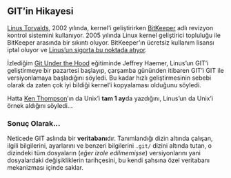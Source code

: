 ## GIT’in Hikayesi

[Linus Torvalds][0], 2002 yılında, kernel’i geliştirirken [BitKeeper][1] adlı
revizyon kontrol sistemini kullanıyor. 2005 yılında Linux kernel geliştirici
topluluğu ile BitKeeper arasında bir sıkıntı oluyor. BitKeeper’ın ücretsiz
kullanım lisansı iptal oluyor ve [Linus’un sigorta bu noktada atıyor][2].

İzlediğim [Git Under the Hood][3] eğitiminde Jeffrey Haemer, Linus’un GIT’i
geliştirmeye bir pazartesi başlayıp, çarşamba gününden itibaren GIT’i GIT ile
versiyonlamaya başladığını söyledi. Bu kadar hızlı geliştirmesinin sebebi olarak da
zaten çok iyi bildiği kernel’i kopyalaması olduğunu söyledi.

Hatta [Ken Thompson][4]’ın da Unix’i **tam 1 ay**da yazdığını, Linus’un da
Unix’i örnek aldığını söyledi...

### Sonuç Olarak...

Neticede GIT aslında bir **veritabanı**dır. Tanımlandığı dizin altında
çalışan, ilgili bilgilerini, ayarlarını ve benzeri bilgilerini `.git/` dizini
altında tutan, o dizindeki tüm dosyaların (*eğer izole edilmemişse*)
versiyonlarını yani dosyalardaki değişikliklerin tarihçesini, bu kendi şahsına
özel veritabanı mekanizması içinde saklar.

[0]: https://en.wikipedia.org/wiki/Linus_Torvalds
[1]: http://www.bitkeeper.com/
[2]: https://git-scm.com/book/en/v2/Getting-Started-A-Short-History-of-Git
[3]: https://www.safaribooksonline.com/library/view/git-under-the/9780134133928/
[4]: https://en.wikipedia.org/wiki/Ken_Thompson
